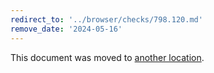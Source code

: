 ```yaml
---
redirect_to: '../browser/checks/798.120.md'
remove_date: '2024-05-16'
---
```


This document was moved to [another location](../browser/checks/798.120.md).

<!-- This redirect file can be deleted after 2024-05-16. -->
<!-- Redirects that point to other docs in the same project expire in three months. -->
<!-- Redirects that point to docs in a different project or site (for example, link is not relative and starts with `https:`) expire in one year. -->
<!-- Before deletion, see: https://docs.gitlab.com/ee/development/documentation/redirects.html -->
